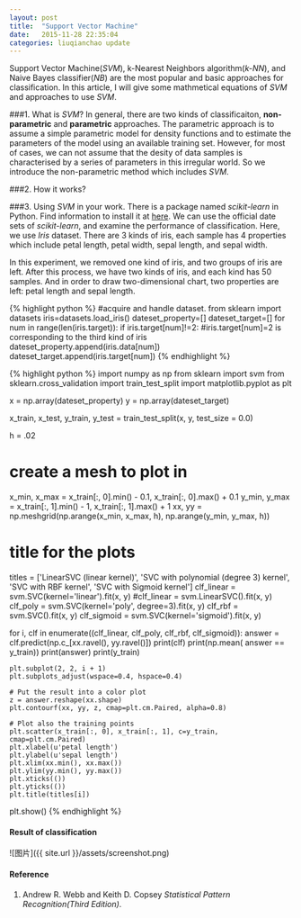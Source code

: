 ```yaml
---
layout: post
title:  "Support Vector Machine"
date:   2015-11-28 22:35:04
categories: liuqianchao update
---
```


Support Vector Machine(*SVM*), k-Nearest Neighbors algorithm(*k-NN*), and Naive Bayes classifier(*NB*) are the most popular and basic approaches for classification. In this article, I will give some mathmetical equations of *SVM* and approaches to use *SVM*.

###1. What is *SVM*?
In general, there are two kinds of classificaiton, **non-parametric** and **parametric** approaches. The parametric approach is to assume a simple parametric model for density functions and to estimate the parameters of the model using an available training set.
However, for most of cases, we can not assume that the desity of data samples is characterised by a series of parameters in this irregular world. So we introduce the non-parametric method which includes *SVM*.

###2. How it works?

###3. Using *SVM* in your work.
There is a package named *scikit-learn* in Python. Find information to install it at [here](http://scikit-learn.org/stable/index.html). We can use the official date sets of *scikit-learn*, and examine the performance of classification. Here, we use *Iris* dataset. There are 3 kinds of iris, each sample has 4 properties which include petal length, petal width, sepal length, and sepal width.    

In this experiment, we removed one kind of iris, and two groups of iris are left. After this process, we have two kinds of iris, and each kind has 50 samples. And in order to draw two-dimensional chart, two properties are left: petal length and sepal length.

{% highlight python %}
#acquire and handle dataset.
from sklearn import datasets 
iris=datasets.load_iris()
dateset_property=[]
dateset_target=[]
for num in range(len(iris.target)):
    if iris.target[num]!=2: #iris.target[num]=2 is corresponding to the third kind of iris
        dateset_property.append(iris.data[num])
        dateset_target.append(iris.target[num])
{% endhighlight %}   

{% highlight python %}
import numpy as np
from sklearn import svm
from sklearn.cross_validation import train_test_split
import matplotlib.pyplot as plt

x = np.array(dateset_property)
y = np.array(dateset_target)

x_train, x_test, y_train, y_test = train_test_split(x, y, test_size = 0.0)

h = .02
# create a mesh to plot in
x_min, x_max = x_train[:, 0].min() - 0.1, x_train[:, 0].max() + 0.1
y_min, y_max = x_train[:, 1].min() - 1, x_train[:, 1].max() + 1
xx, yy = np.meshgrid(np.arange(x_min, x_max, h),
                     np.arange(y_min, y_max, h))

# title for the plots
titles = ['LinearSVC (linear kernel)',
          'SVC with polynomial (degree 3) kernel',
          'SVC with RBF kernel',
          'SVC with Sigmoid kernel']
clf_linear  = svm.SVC(kernel='linear').fit(x, y)
#clf_linear  = svm.LinearSVC().fit(x, y)
clf_poly    = svm.SVC(kernel='poly', degree=3).fit(x, y)
clf_rbf     = svm.SVC().fit(x, y)
clf_sigmoid = svm.SVC(kernel='sigmoid').fit(x, y)

for i, clf in enumerate((clf_linear, clf_poly, clf_rbf, clf_sigmoid)):
    answer = clf.predict(np.c_[xx.ravel(), yy.ravel()])
    print(clf)
    print(np.mean( answer == y_train))
    print(answer)
    print(y_train)

    plt.subplot(2, 2, i + 1)
    plt.subplots_adjust(wspace=0.4, hspace=0.4)

    # Put the result into a color plot
    z = answer.reshape(xx.shape)
    plt.contourf(xx, yy, z, cmap=plt.cm.Paired, alpha=0.8)

    # Plot also the training points
    plt.scatter(x_train[:, 0], x_train[:, 1], c=y_train, cmap=plt.cm.Paired)
    plt.xlabel(u'petal length')
    plt.ylabel(u'sepal length')
    plt.xlim(xx.min(), xx.max())
    plt.ylim(yy.min(), yy.max())
    plt.xticks(())
    plt.yticks(())
    plt.title(titles[i])

plt.show()
{% endhighlight %} 
#### Result of classification

![图片]({{ site.url }}/assets/screenshot.png)

#### Reference
1. Andrew R. Webb and Keith D. Copsey *Statistical Pattern Recognition(Third Edition)*.
